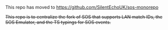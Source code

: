 This repo has moved to https://github.com/SilentEchoUK/sos-monorepo

~~This repo is to centralize the fork of SOS that supports LAN match IDs, the SOS Emulator, and the TS typings for SOS events.~~
